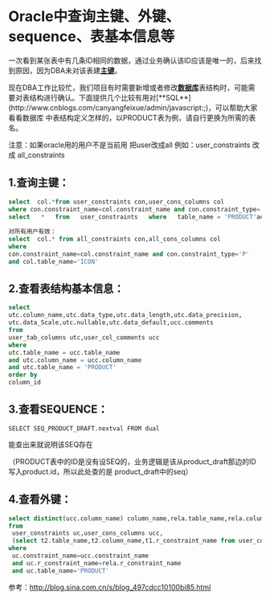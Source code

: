 # Oracle中查询主键、外键、sequence、表基本信息等

一次看到某张表中有几条ID相同的数据，通过业务确认该ID应该是唯一的，后来找到原因，因为DBA未对该表建[**主键**](http://www.cnblogs.com/canyangfeixue/admin/javascript:;)。

现在DBA工作比较忙，我们项目有时需要新增或者修改[**数据库**](http://www.cnblogs.com/canyangfeixue/admin/javascript:;)表结构时，可能需要对表结构进行确认。下面提供几个比较有用对[**SQL**](http://www.cnblogs.com/canyangfeixue/admin/javascript:;)，可以帮助大家看看数据库 中表结构定义怎样的，以PRODUCT表为例，请自行更换为所需的表名。

注意：如果oracle用的用户不是当前用  把user改成all   例如：user_constraints 改成 all_constraints

## **1.查询主键：**

 

```sql
select  col.*from user_constraints con,user_cons_columns col
where con.constraint_name=col.constraint_name and con.constraint_type='P'and col.table_name='PRODUCT'
select   *   from   user_constraints   where   table_name = 'PRODUCT'and   constraint_type ='P'
        
对所有用户有效：
select  col.* from all_constraints con,all_cons_columns col
where
con.constraint_name=col.constraint_name and con.constraint_type='P'
and col.table_name='ICON'
```

 

## **2.查看表结构基本信息：**

 

```sql
select
utc.column_name,utc.data_type,utc.data_length,utc.data_precision,
utc.data_Scale,utc.nullable,utc.data_default,ucc.comments
from
user_tab_columns utc,user_col_comments ucc
where
utc.table_name = ucc.table_name
and utc.column_name = ucc.column_name
and utc.table_name = 'PRODUCT'
order by
column_id
```

## **3.查看SEQUENCE：**

 

```
SELECT SEQ_PRODUCT_DRAFT.nextval FROM dual
```

 能查出来就说明该SEQ存在

（PRODUCT表中的ID是没有设SEQ的，业务逻辑是该从product_draft那边的ID写入product.id，所以此处查的是 product_draft中的seq）

## 4.查看外键：

 

```sql
select distinct(ucc.column_name) column_name,rela.table_name,rela.column_name column_name1
from
 user_constraints uc,user_cons_columns ucc,
 (select t2.table_name,t2.column_name,t1.r_constraint_name from user_constraints t1,user_cons_columns t2 where t1.r_constraint_name=t2.constraint_name and t1.table_name='ONLINEXLS') rela
where
 uc.constraint_name=ucc.constraint_name
 and uc.r_constraint_name=rela.r_constraint_name
 and uc.table_name='PRODUCT'
```



 

参考：http://blog.sina.com.cn/s/blog_497cdcc10100bi85.html